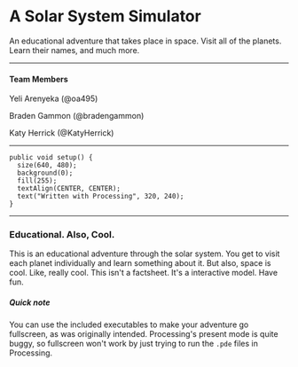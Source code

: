 A Solar System Simulator
========================

An educational adventure that takes place in space. Visit all of the planets. Learn their names, and much more.
***

#### Team Members
Yeli Arenyeka (@oa495)

Braden Gammon (@bradengammon)

Katy Herrick (@KatyHerrick)
***

```
public void setup() {
  size(640, 480);
  background(0);
  fill(255);
  textAlign(CENTER, CENTER);
  text("Written with Processing", 320, 240);
}
```
***

### Educational. Also, Cool.
This is an educational adventure through the solar system. You get to visit each planet individually and learn something about it. But also, space is cool. Like, really cool. This isn't a factsheet. It's a interactive model. Have fun.

##### Quick note
You can use the included executables to make your adventure go fullscreen, as was originally intended. Processing's present mode is quite buggy, so fullscreen won't work by just trying to run the `.pde` files in Processing.
